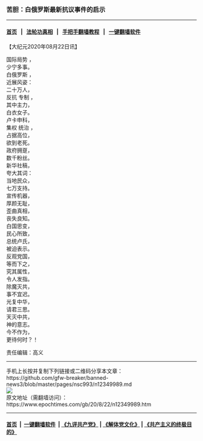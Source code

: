 ### 苦胆：白俄罗斯最新抗议事件的启示
------------------------

#### [首页](https://github.com/gfw-breaker/banned-news3/blob/master/README.md) &nbsp;&nbsp;|&nbsp;&nbsp; [法轮功真相](https://github.com/begood0513/basic/blob/master/README.md)  &nbsp;&nbsp;|&nbsp;&nbsp; [手把手翻墙教程](https://github.com/gfw-breaker/guides/wiki)  &nbsp;&nbsp;|&nbsp;&nbsp; [一键翻墙软件](https://github.com/gfw-breaker/nogfw/blob/master/README.md)  



<div><p>
 【大纪元2020年08月22日讯】
</p>
<p>
 <ok href="https://www.epochtimes.com/gb/tag/%E5%9B%BD%E9%99%85%E5%B1%80%E5%8A%BF.html">
  国际局势
 </ok>
 ，
 <br/>
 少宁多事。
 <br/>
 <ok href="https://www.epochtimes.com/gb/tag/%E7%99%BD%E4%BF%84%E7%BD%97%E6%96%AF.html">
  白俄罗斯
 </ok>
 ，
 <br/>
 近展风姿：
 <br/>
 二十万人，
 <br/>
 反抗
 <ok href="https://www.epochtimes.com/gb/tag/%E4%B8%93%E5%88%B6.html">
  专制
 </ok>
 ，
 <br/>
 其中主力，
 <br/>
 白衣女子。
 <br/>
 卢卡申科，
 <br/>
 <ok href="https://www.epochtimes.com/gb/tag/%E9%9B%86%E6%9D%83.html">
  集权
 </ok>
 <ok href="https://www.epochtimes.com/gb/tag/%E7%BB%9F%E6%B2%BB.html">
  统治
 </ok>
 ，
 <br/>
 占据高位，
 <br/>
 欲到老死。
 <br/>
 政府拥趸，
 <br/>
 数千粉丝。
 <br/>
 新华社稿，
 <br/>
 夸大其词：
 <br/>
 当地民众，
 <br/>
 七万支持。
 <br/>
 宣传机器，
 <br/>
 厚颜无耻，
 <br/>
 歪曲真相，
 <br/>
 丧失良知。
 <br/>
 白国思变，
 <br/>
 民心所致，
 <br/>
 总统卢氏，
 <br/>
 被迫表示。
 <br/>
 反观党国，
 <br/>
 等而下之，
 <br/>
 究其属性，
 <br/>
 令人发指。
 <br/>
 除魔灭共，
 <br/>
 事不宜迟。
 <br/>
 光复中华，
 <br/>
 请君三思。
 <br/>
 天灭中共，
 <br/>
 神的意志。
 <br/>
 今不作为，
 <br/>
 更待何时？！
</p>
<p>
 责任编辑：高义
</p>
</div>
<hr/>
手机上长按并复制下列链接或二维码分享本文章：<br/>
https://github.com/gfw-breaker/banned-news3/blob/master/pages/nsc993/n12349989.md <br/>
<a href='https://github.com/gfw-breaker/banned-news3/blob/master/pages/nsc993/n12349989.md'><img src='https://github.com/gfw-breaker/banned-news3/blob/master/pages/nsc993/n12349989.md.png'/></a> <br/>
原文地址（需翻墙访问）：https://www.epochtimes.com/gb/20/8/22/n12349989.htm


------------------------
#### [首页](https://github.com/gfw-breaker/banned-news3/blob/master/README.md) &nbsp;|&nbsp; [一键翻墙软件](https://github.com/gfw-breaker/nogfw/blob/master/README.md) &nbsp;| [《九评共产党》](https://github.com/gfw-breaker/9ping.md/blob/master/README.md#九评之一评共产党是什么) | [《解体党文化》](https://github.com/gfw-breaker/jtdwh.md/blob/master/README.md) | [《共产主义的终极目的》](https://github.com/gfw-breaker/gczydzjmd.md/blob/master/README.md)


<img src='http://gfw-breaker.win/banned-news3/pages/nsc993/n12349989.md' width='0px' height='0px'/>